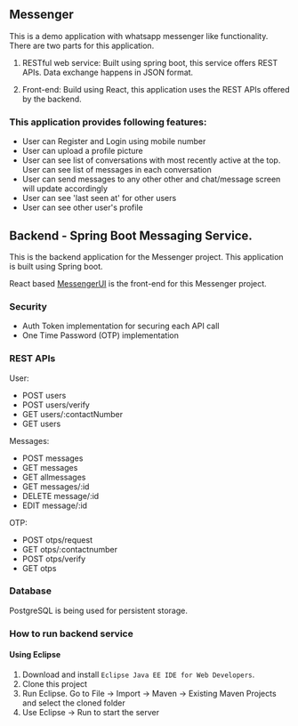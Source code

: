 ## Messenger

This is a demo application with whatsapp messenger like functionality. There are two parts for this application.

1. RESTful web service: Built using spring boot, this service offers REST APIs. Data exchange happens in JSON format.

2. Front-end: Build using React, this application uses the REST APIs offered by the backend.

### This application provides following features:
* User can Register and Login using mobile number
* User can upload a profile picture
* User can see list of conversations with most recently active at the top. User can see list of messages in each conversation
* User can send messages to any other other and chat/message screen will update accordingly
* User can see 'last seen at' for other users
* User can see other user's profile


## Backend - Spring Boot Messaging Service.

This is the backend application for the Messenger project. This application is built using Spring boot.

React based [MessengerUI](https://github.com/snoisingla/MessengerUI) is the front-end for this Messenger project.

### Security
* Auth Token implementation for securing each API call
* One Time Password (OTP) implementation

### REST APIs
User:
* POST users
* POST users/verify
* GET users/:contactNumber
* GET users

Messages:
* POST messages
* GET messages
* GET allmessages
* GET messages/:id
* DELETE message/:id
* EDIT message/:id

OTP:
* POST otps/request
* GET otps/:contactnumber
* POST otps/verify
* GET otps

### Database
PostgreSQL is being used for persistent storage.

### How to run backend service

#### Using Eclipse

1. Download and install `Eclipse Java EE IDE for Web Developers`.  
2. Clone this project
3. Run Eclipse. Go to File -> Import -> Maven -> Existing Maven Projects and select the cloned folder
4. Use Eclipse -> Run to start the server

